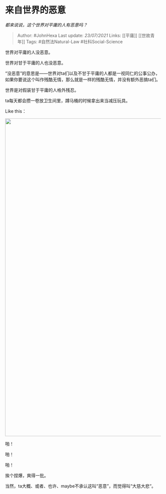       
# 来自世界的恶意
*都来说说，这个世界对平庸的人有恶意吗？*

  > Author: #JohnHexa
Last update: *23/07/2021* 
Links: [[平庸]] [[世故青年]]
Tags: #自然法Natural-Law #社科Social-Science 

世界对平庸的人没恶意。

世界对甘于平庸的人也没恶意。

“没恶意”的意思是——世界对ta们以及不甘于平庸的人都是一视同仁的公事公办，如果你要说这个叫作残酷无情，那么就是一样的残酷无情，并没有额外恶搞ta们。

世界是对假装甘于平庸的人格外残忍。

ta每天都会攒一卷放卫生间里，蹲马桶的时候拿出来当减压玩具。

Like this：

<img src="https://pic1.zhimg.com/50/v2-7d989d798faf53dc68f275a61430866b_hd.jpg?source=1940ef5c" data-rawwidth="1024" data-rawheight="768" data-size="normal" data-default-watermark-src="https://pic2.zhimg.com/50/v2-3bdfd3c944d543690e792c76ff78fe36_hd.jpg?source=1940ef5c" class="origin_image zh-lightbox-thumb" width="1024" data-original="https://pic4.zhimg.com/v2-7d989d798faf53dc68f275a61430866b_r.jpg?source=1940ef5c"/>

  

啪！

啪！

啪！

挨个捏爆，爽得一批。

当然，ta大概、或者、也许、maybe不承认这叫“恶意”，而觉得叫“大慈大悲“。